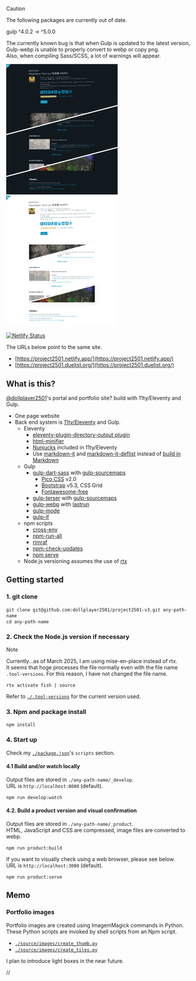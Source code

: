> [!CAUTION]
> The following packages are currently out of date.  
>  
>  gulp             ^4.0.2  →  ^5.0.0  
>  
> The currently known bug is that when Gulp is updated to the latest version, Gulp-webp is unable to properly convert to webp or copy png.  
> Also, when compiling Sass/SCSS, a lot of warnings will appear.


<img src="./source/images/screenshot..project2501-v3-dark..thumb.png" width="300">&nbsp;&nbsp;<img src="./source/images/screenshot..project2501-v3-light..thumb.png" width="300">

[![Netlify Status](https://api.netlify.com/api/v1/badges/abe8230e-48f9-4ce9-8513-4e0541f64d21/deploy-status)](https://app.netlify.com/sites/project2501/deploys)

The URLs below point to the same site.

- [https://project2501.netlify.app/](https://project2501.netlify.app/)
- [https://project2501.duelist.org/](https://project2501.duelist.org/)


## What is this?


[@dollplayer2501](https://github.com/dollplayer2501)'s portal and portfolio site? build with 11ty/Eleventy and Gulp.

- One page website
- Back end system is [11ty/Eleventy](https://www.11ty.dev/) and Gulp.
    - Eleventy
        - [eleventy-plugin-directory-output plugin](https://www.npmjs.com/package/@11ty/eleventy-plugin-directory-output)
        - [html-minifier](https://www.npmjs.com/package/html-minifier)
        - [Nunjucks](https://www.11ty.dev/docs/languages/nunjucks/) included in 11ty/Eleventy
        - Use [markdown-it](https://www.npmjs.com/package/markdown-it) and [markdown-it-deflist](https://www.npmjs.com/package/@gerhobbelt/markdown-it-deflist) instead of [build in Markdown](https://www.11ty.dev/docs/languages/markdown/)
    - Gulp
        - [gulp-dart-sass](https://www.npmjs.com/package/gulp-dart-sass) with [gulp-sourcemaps](https://www.npmjs.com/package/gulp-sourcemaps)
            - [Pico CSS](https://picocss.com/) v2.0
            - [Bootstrap](https://getbootstrap.com/) v5.3, CSS Grid
            - [Fontawesome-free](https://www.npmjs.com/package/@fortawesome/fontawesome-free)
        - [gulp-terser](https://www.npmjs.com/package/gulp-terser) with [gulp-sourcemaps](https://www.npmjs.com/package/gulp-sourcemaps)
        - [gulp-webp](https://www.npmjs.com/package/gulp-webp) with [lastrun](https://gulpjs.com/docs/en/api/lastrun/)
        - [gulp-mode](https://www.npmjs.com/package/gulp-mode)
        - [gulp-if](https://www.npmjs.com/package/gulp-if)
    - npm scripts
        - [cross-env](https://www.npmjs.com/package/cross-env)
        - [npm-run-all](https://www.npmjs.com/package/npm-run-all)
        - [rimraf](https://www.npmjs.com/package/rimraf)
        - [npm-check-updates](https://www.npmjs.com/package/npm-check-updates)
        - [npm serve](https://www.npmjs.com/package/serve)
    - Node.js versioning assumes the use of [rtx](https://github.com/jdxcode/rtx)


## Getting started


### 1. git clone

    git clone git@github.com:dollplayer2501/project2501-v3.git any-path-name
    cd any-path-name

### 2. Check the Node.js version if necessary

> [!NOTE]
> Currently...as of March 2025, I am using mise-en-place instead of rtx.  
> It seems that hoge processes the file normally even with the file name `.tool-versions`.
> For this reason, I have not changed the file name.

    rtx activate fish | source

Refer to [`./.tool-versions`](https://github.com/dollplayer2501/project2501-v3/blob/main/.tool-versions) for the current version used.

### 3. Npm and package install

    npm install

### 4. Start up

Check my [`./package.json`](https://github.com/dollplayer2501/project2501-v3/blob/main/package.json)'s `scripts` section.

#### 4.1 Build and/or watch locally

Output files are stored in `./any-path-name/_develop`.  
URL is `http://localhost:8080` (default).

    npm run develop:watch

#### 4.2. Build a product version and visual confirmation

Output files are stored in `./any-path-name/_product`.  
HTML, JavaScript and CSS are compressed, image files are converted to webp.

    npm run product:build

If you want to visually check using a web browser, please see below.  
URL is `http://localhost:3000` (default).

    npm run product:serve


## Memo

### Portfolio images

Portfolio images are created using ImagemMagick commands in Python.  
These Python scripts are invoked by shell scripts from an Npm script.

- [`./source/images/create_thumb.py`](https://github.com/dollplayer2501/project2501-v3/blob/main/source/images/create_thumb.py)
- [`./source/images/create_tiles.py`](https://github.com/dollplayer2501/project2501-v3/blob/main/source/images/create_tiles.py)

I plan to introduce light boxes in the near future.


//
